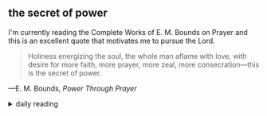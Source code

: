 ## the secret of power

I'm currently reading the Complete Works of E. M. Bounds on Prayer and this is an excellent quote that motivates me to pursue the Lord.

> Holiness energizing the soul, the whole man aflame with love, with desire for more faith, more prayer, more zeal, more consecration—this is the secret of power.

—E. M. Bounds, *Power Through Prayer*

<details markdown="1">
<summary>daily reading</summary>

| {{ page.date | date: "%B %-d, %Y" }} |
| :-------------: |
| [Judg. 8; Acts 12; Jer. 21; Mark 7]({% link _Bible/Bible-year-1.md %}) |
| [BC 36; HC 123-125; CD V: Rej. 7-9]({% link _three_forms/three-forms-month-1.md %}) |
| [The Apostles' Creed](https://threeforms.org/the-apostles-creed/) |

</details>